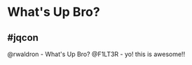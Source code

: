 What's Up Bro?
==============

#jqcon
------

@rwaldron - What's Up Bro?
@F1LT3R - yo! this is awesome!!
